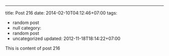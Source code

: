 ---
title: Post 216
date: 2014-02-10T04:12:46+07:00
tags:
  - random post
  - null
category:
  - random post
  - uncategorized
updated: 2012-11-18T18:14:22+07:00

This is content of post 216